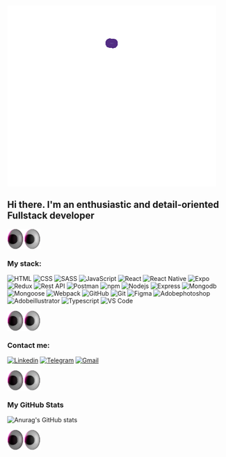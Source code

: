 <div style="display: flex;">
    <img src="./assets/2024.gif" />

</div>

## Hi there. I'm an enthusiastic and detail-oriented Fullstack developer

<div style="display: flex;">
    <img src="./assets/eyes.gif" width="15%" />
</div>

### My stack:

![HTML](https://img.shields.io/badge/HTML-5-E34F26?style=for-the-badge&logo=html5&logoColor=E34F26)
![CSS](https://img.shields.io/badge/CSS-3-1572B6?style=for-the-badge&logo=css3&logoColor=1572B6)
![SASS](https://img.shields.io/badge/SASS-CC6699?style=for-the-badge&logo=sass&logoColor=white)
![JavaScript](https://img.shields.io/badge/JavaScript-ES6-F7DF1E?style=for-the-badge&logo=javascript&logoColor=F7DF1E)
![React](https://img.shields.io/badge/React-4397f7?style=for-the-badge&logo=react&logoColor=white)
![React Native](https://img.shields.io/badge/React_Native-4397f7?style=for-the-badge&logo=react&logoColor=white)
![Expo](https://img.shields.io/badge/Expo-04346b?style=for-the-badge&logo=expo&logoColor=white)
![Redux](https://img.shields.io/badge/Redux-764ABC?style=for-the-badge&logo=redux&logoColor=white)
![Rest API](https://img.shields.io/badge/REST_API-aae325?style=for-the-badge&logo=rest&logoColor=white)
![Postman](https://img.shields.io/badge/Postman-FF6C37?style=for-the-badge&logo=postman&logoColor=white)
![npm](https://img.shields.io/badge/npm-CB3837?style=for-the-badge&logo=npm&logoColor=white)
![Nodejs](https://img.shields.io/badge/node.js%20-%2343853D.svg?&style=for-the-badge&logo=node.js&logoColor=white)
![Express](https://img.shields.io/badge/express-slategray?style=for-the-badge&logo=express&logoColor=black)
![Mongodb](https://img.shields.io/badge/mongodb-grey?style=for-the-badge&logo=mongodb)
![Mongoose](https://img.shields.io/badge/Mongoose-880000?style=for-the-badge&logo=Mongoose)
![Webpack](https://img.shields.io/badge/Webpack-8DD6F9?style=for-the-badge&logo=Webpack&logoColor=white)
![GitHub](https://img.shields.io/badge/GitHub-181717?style=for-the-badge&logo=github&logoColor=white)
![Git](https://img.shields.io/badge/Git-F05032?style=for-the-badge&logo=Git&logoColor=white)
![Figma](https://img.shields.io/badge/Figma-ff005d?style=for-the-badge&logo=Figma&logoColor=white)
![Adobephotoshop](https://img.shields.io/badge/Photoshop-31A8FF?style=for-the-badge&logo=Adobephotoshop&logoColor=white)
![Adobeillustrator](https://img.shields.io/badge/Illustrator-FF9A00?style=for-the-badge&logo=Adobeillustrator&logoColor=white)
![Typescript](https://img.shields.io/badge/typescript-3178C6?style=for-the-badge&logo=typescript&logoColor=white)
![VS Code](https://img.shields.io/badge/VS_Code-007ACC?style=for-the-badge&logo=visual-studio-code&logoColor=white)

<div style="display: flex;">
    <img src="./assets/eyes.gif" width="15%" />
</div>

### Contact me:

[![Linkedin](https://img.shields.io/badge/Linkedin-0A66C2?style=for-the-badge&logo=linkedin&logoColor=white)](https://www.linkedin.com/in/max-farmaha/)
[![Telegram](https://img.shields.io/badge/Telegram-26A5E4?style=for-the-badge&logo=telegram&logoColor=white)](https://t.me/max_farmaha)
[![Gmail](https://img.shields.io/badge/Gmail-EA4335?style=for-the-badge&logo=Gmail&logoColor=white)](mailto:https://t.me/max_farmaha)

<div style="display: flex;">
    <img src="./assets/eyes.gif" width="15%" />
</div>

### My GitHub Stats

![Anurag's GitHub stats](https://github-readme-stats.vercel.app/api?username=M-Farmaha&show_icons=true&theme=synthwave)

<div style="display: flex;">
    <img src="./assets/eyes.gif" width="15%" />
</div>
